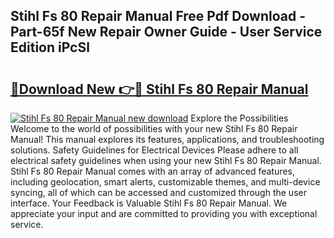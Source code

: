 ## Stihl Fs 80 Repair Manual Free Pdf Download - Part-65f New Repair Owner Guide - User Service Edition iPcSl

# <h2><a href="http://bc52522.oget.top/?id=Stihl+Fs+80+Repair+Manual">🔗Download New 👉🔴 Stihl Fs 80 Repair Manual</a></h2>

[![Stihl Fs 80 Repair Manual new download](https://i.imgur.com/5g1atiW.png)](http://bc52522.oget.top/?id=Stihl+Fs+80+Repair+Manual)
Explore the Possibilities Welcome to the world of possibilities with your new Stihl Fs 80 Repair Manual! This manual explores its features, applications, and troubleshooting solutions. Safety Guidelines for Electrical Devices Please adhere to all electrical safety guidelines when using your new Stihl Fs 80 Repair Manual. Stihl Fs 80 Repair Manual comes with an array of advanced features, including geolocation, smart alerts, customizable themes, and multi-device syncing, all of which can be accessed and customized through the user interface. Your Feedback is Valuable Stihl Fs 80 Repair Manual. We appreciate your input and are committed to providing you with exceptional service.
